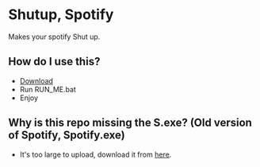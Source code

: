 # Shutup, Spotify
Makes your spotify Shut up.
## How do I use this?
* [Download](https://github.com/Takaovi/SpotifyShutUp/archive/Public.zip)
* Run RUN_ME.bat
* Enjoy

## Why is this repo missing the S.exe? (Old version of Spotify, Spotify.exe)
* It's too large to upload, download it from [here](https://github.com/Takaovi/ShutUpSpotify/releases/download/Public/S.exe).
